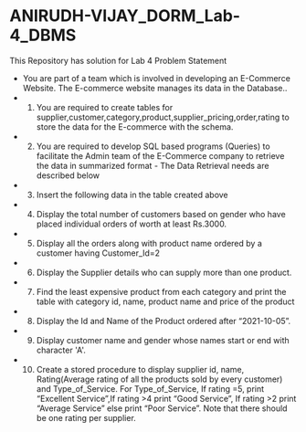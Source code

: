 # ANIRUDH-VIJAY_DORM_Lab-4_DBMS
This Repository has solution for Lab 4 Problem Statement
* You are part of a team which is involved in developing an E-Commerce Website. The E-commerce website manages its data in the Database..
* 1) You are required to create tables for supplier,customer,category,product,supplier_pricing,order,rating to store the data for the E-commerce with the schema.
* 2) You are required to develop SQL based programs (Queries) to facilitate the Admin team of the E-Commerce company to retrieve the data in summarized format - The Data Retrieval needs are described below
* 3) Insert the following data in the table created above
* 4) Display the total number of customers based on gender who have placed individual orders of worth at least Rs.3000.
* 5) Display all the orders along with product name ordered by a customer having Customer_Id=2
* 6) Display the Supplier details who can supply more than one product.
* 7) Find the least expensive product from each category and print the table with category id, name, product name and price of the product
* 8) Display the Id and Name of the Product ordered after “2021-10-05”.
* 9) Display customer name and gender whose names start or end with character 'A'.
* 10) Create a stored procedure to display supplier id, name, Rating(Average rating of all the products sold by every customer) and Type_of_Service. For Type_of_Service, If rating =5, print “Excellent Service”,If rating >4 print “Good Service”, If rating >2 print “Average Service” else print “Poor Service”. Note that there should be one rating per supplier.

